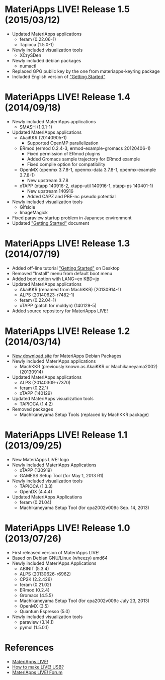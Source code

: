 MateriApps LIVE! Release 1.5 (2015/03/12)
===========================================

  - Updated MateriApps applications
     * feram (0.22.06-1)
     * Tapioca (1.5.0-1)
  - Newly included visualization tools
     * XCrySDen
  - Newly included debian packages
     * numactl
  - Replaced GPG public key by the one from materiapps-keyring package
  - Included English version of ["Getting Started"](https://github.com/cmsi/MateriAppsLive/wiki/GettingStarted)

MateriApps LIVE! Release 1.4 (2014/09/18)
===========================================

  - Newly included MateriApps applications
     * SMASH (1.0.1-1)
  - Updated MateriApps applications
     * AkaiKKR (20140905-1)
         - Supported OpenMP parallelization
     * ERmod (ermod 0.2.4-3, ermod-example-gromacs 20120406-1)
         - Fixed permission of ERmod plugins
         - Added Gromacs sample trajectory for ERmod example
         - Fixed compile option for compatibility
     * OpenMX (openmx 3.7.8-1, openmx-data 3.7.8-1, openmx-example 3.7.8-1)
         - New upstream 3.7.8
     * xTAPP (xtapp 140916-2, xtapp-util 140916-1, xtapp-ps 140401-1)
         - New upstream 140916
         - Added CAPZ and PBE-nc pseudo potential
  - Newly included visualization tools
     * Gifsicle
     * ImageMagick
  - Fixed paraview startup problem in Japanese environment
  - Updated ["Getting Started"](https://github.com/cmsi/MateriAppsLive/wiki/GettingStarted) document

MateriApps LIVE! Release 1.3 (2014/07/19)
===========================================

  - Added off-line tutorial ["Getting Started"](https://github.com/cmsi/MateriAppsLive/wiki/GettingStarted) on Desktop
  - Removed "Install" menu from default boot menu
  - Added boot option with LANG=en KBD=jp
  - Updated MateriApps applications
     * AkaiKKR (renamed from MachKKR) (20130914-1)
     * ALPS (20140623-r7482-1)
     * feram (0.22.04-1)
     * xTAPP (patch for moldyn) (140129-5)
  - Added source repository for MateriApps LIVE!

MateriApps LIVE! Release 1.2 (2014/03/14)
===========================================

  - [New download site](http://exa.phys.s.u-tokyo.ac.jp/archive/MateriApps/apt) for MateriApps Debian Packages
  - Newly included MateriApps applications
     * MachKKR (previously known as AkaiKKR or Machikaneyama2002) (20130914)
  - Updated MateriApps applications
     * ALPS (20140309-r7370)
     * feram (0.22.1)
     * xTAPP (140129)
  - Updated MateriApps visualization tools
     * TAPIOCA (1.4.2)
  - Removed packages
     * Machikaneyama Setup Tools (replaced by MachKKR package)

MateriApps LIVE! Release 1.1 (2013/09/25)
===========================================

  - New MateriApps LIVE! logo
  - Newly included MateriApps Applications
     * xTAPP (130919)
     * GAMESS Setup Tool (for May 1, 2013 R1)
  - Newly included visualization tools
     * TAPIOCA (1.3.3)
     * OpenDX (4.4.4)
  - Updated MateriApps Applications
     * feram (0.21.04)
     * Machikaneyama Setup Tool (for cpa2002v009c Sep. 14, 2013)

MateriApps LIVE! Release 1.0 (2013/07/26)
===========================================

  - First released version of MateriApps LIVE!
  - Based on Debian GNU/Linux (wheezy) amd64
  - Newly included MateriApps Applications
     * ABINIT (5.3.4)
     * ALPS (20130626-r6962)
     * CP2K (2.2.426)
     * feram (0.21.02)
     * ERmod (0.2.4)
     * Gromacs (4.5.5)
     * Machikaneyama Setup Tool (for cpa2002v009c July 23, 2013)
     * OpenMX (3.5)
     * Quantum Espresso (5.0)
  - Newly included visualization tools
     * paraview (3.14.1)
     * pymol (1.5.0.1)

References
==========

 - [MateriApps LIVE!](http://cmsi.github.io/MateriAppsLive)
 - [How to make LIVE! USB?](http://github.com/cmsi/MateriAppsLive/wiki/HowToMakeLiveUSB)
 - [MateriApps LIVE! Forum](http://ma.cms-initiative.jp/ja/community/materiapps-messageboard/materiapps-live)
